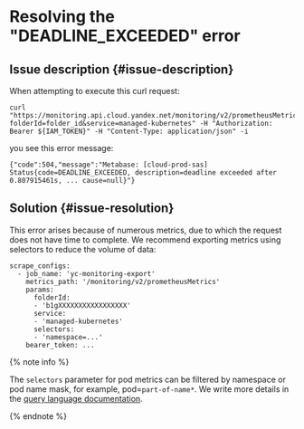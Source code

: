 # Resolving the "DEADLINE_EXCEEDED" error



## Issue description {#issue-description}

When attempting to execute this curl request:
```
curl "https://monitoring.api.cloud.yandex.net/monitoring/v2/prometheusMetrics/?folderId=folder_id&service=managed-kubernetes" -H "Authorization: Bearer ${IAM_TOKEN}" -H "Content-Type: application/json" -i
```
you see this error message:
```
{"code":504,"message":"Metabase: [cloud-prod-sas] Status{code=DEADLINE_EXCEEDED, description=deadline exceeded after 0.807915461s, ... cause=null}"}
```

## Solution {#issue-resolution}

This error arises because of numerous metrics, due to which the request does not have time to complete. We recommend exporting metrics using selectors to reduce the volume of data:
```
scrape_configs:
  - job_name: 'yc-monitoring-export'
    metrics_path: '/monitoring/v2/prometheusMetrics'
    params:
      folderId:
      - 'b1gXXXXXXXXXXXXXXXXX'
      service:
      - 'managed-kubernetes'
      selectors:
      - 'namespace=...'
    bearer_token: ...
```

{% note info %}

The `selectors` parameter for pod metrics can be filtered by namespace or pod name mask, for example, pod=`part-of-name*`. We write more details in the [query language documentation](https://cloud.yandex.ru/docs/monitoring/concepts/querying).

{% endnote %}
